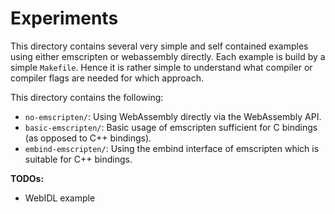 # Experiments

This directory contains several very simple and self contained examples using either emscripten or webassembly directly. Each example is build by a simple `Makefile`. Hence it is rather simple to understand what compiler or compiler flags are needed for which approach.

This directory contains the following:

- `no-emscripten/`: Using WebAssembly directly via the WebAssembly API.
- `basic-emscripten/`: Basic usage of emscripten sufficient for C bindings (as opposed to C++ bindings).
- `embind-emscripten/`: Using the embind interface of emscripten which is suitable for C++ bindings.

**TODOs:**

- WebIDL example

